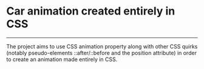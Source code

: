 # Car animation created entirely in CSS

---

The project aims to use CSS animation property along with other
CSS quirks (notably pseudo-elements ::after/::before and the position attribute)
in order to create an animation made entirely in CSS.

